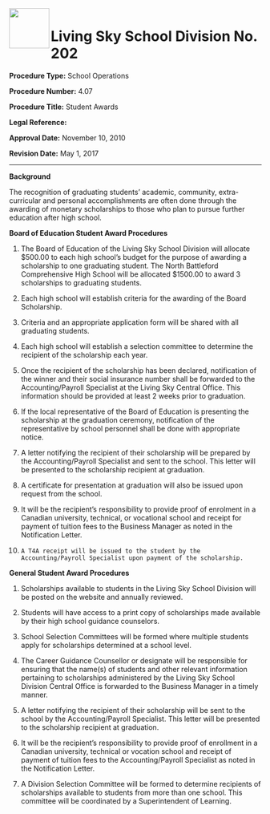 <img src="https://livingskyschooldivision.github.io/AdminProceduresPublic/LivingSkySDlogo.svg" width=80 align=left> 

# Living Sky School Division No. 202



**Procedure Type:**   		School Operations

**Procedure Number:**		4.07
	
**Procedure Title:**  	    Student Awards
 	
**Legal Reference:**	   

**Approval Date:**	       November 10, 2010

**Revision Date:**	       May 1, 2017

-----

**Background**

The recognition of graduating students’ academic, community, extra-curricular and personal accomplishments are often done through the awarding of monetary scholarships to those who plan to pursue further education after high school.

**Board of Education Student Award Procedures**

1.	The Board of Education of the Living Sky School Division will allocate $500.00 to each high school’s budget for the purpose of awarding a scholarship to one graduating student.  The North Battleford Comprehensive High School will be allocated $1500.00 to award 3 scholarships to graduating students.

2.	Each high school will establish criteria for the awarding of the Board Scholarship.

3.	Criteria and an appropriate application form will be shared with all graduating students.

4. 	Each high school will establish a selection committee to determine the recipient of the scholarship each year.

5. 	Once the recipient of the scholarship has been declared, notification of the winner and their social insurance number shall be forwarded to the Accounting/Payroll Specialist at the Living Sky Central Office.  This information should be provided at least 2 weeks prior to graduation.

6. 	If the local representative of the Board of Education is presenting the scholarship at the graduation ceremony, notification of the representative by school personnel shall be done with appropriate notice.

7. 	A letter notifying the recipient of their scholarship will be prepared by the Accounting/Payroll Specialist and sent to the school.  This letter will be presented to the scholarship recipient at graduation.

8.	A certificate for presentation at graduation will also be issued upon request from the school. 

9.	It will be the recipient’s responsibility to provide proof of enrolment in a Canadian university, technical, or vocational school and receipt for payment of tuition fees to the Business Manager as noted in the Notification Letter.

10. 	A T4A receipt will be issued to the student by the Accounting/Payroll Specialist upon payment of the scholarship.
 
**General Student Award Procedures**

1. 	Scholarships available to students in the Living Sky School Division will be posted on the website and annually reviewed.

2. 	Students will have access to a print copy of scholarships made available by their high school guidance counselors.

3. 	School Selection Committees will be formed where multiple students apply for scholarships determined at a school level.

4. 	The Career Guidance Counsellor or designate will be responsible for ensuring that the name(s) of students and other relevant information pertaining to scholarships administered by the Living Sky School Division Central Office is forwarded to the Business Manager in a timely manner.

5. 	A letter notifying the recipient of their scholarship will be sent to the school by the Accounting/Payroll Specialist.  This letter will be presented to the scholarship recipient at graduation.

6. 	It will be the recipient’s responsibility to provide proof of enrollment in a Canadian university, technical or vocation school and receipt of payment of tuition fees to the Accounting/Payroll Specialist as noted in the Notification Letter.

7. 	A Division Selection Committee will be formed to determine recipients of scholarships available to students from more than one school.  This committee will be coordinated by a Superintendent of Learning.
